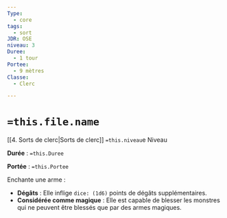 ```yaml
---
Type:
  - core
tags:
  - sort
JDR: OSE
niveau: 3
Duree:
  - 1 tour
Portee:
  - 9 mètres
Classe:
  - Clerc

---
```

# `=this.file.name`  

[[4. Sorts de clerc|Sorts de clerc]] `=this.niveau`e Niveau

**Durée** : `=this.Duree` 

**Portée** : `=this.Portee`

Enchante une arme :

- **Dégâts** : Elle inflige `dice: (1d6)` points de dégâts supplémentaires.
- **Considérée comme magique** : Elle est capable de blesser les monstres qui ne peuvent être blessés que par des armes magiques.